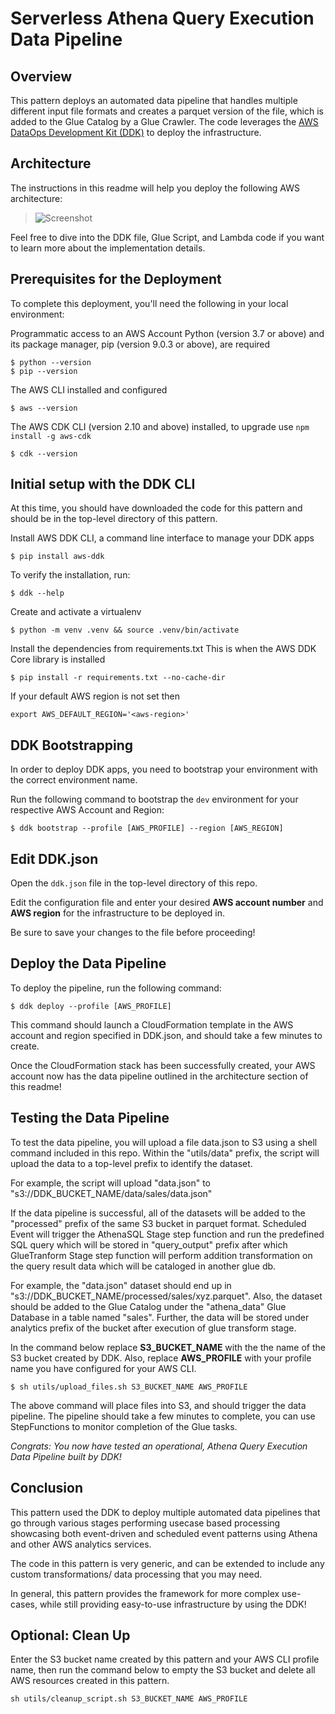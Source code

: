 # Serverless Athena Query Execution Data Pipeline

## Overview
This pattern deploys an automated data pipeline that handles multiple different input file formats and creates a parquet version of the file, which is added to the Glue Catalog by a Glue Crawler. The code leverages the [AWS DataOps Development Kit (DDK)](https://awslabs.github.io/aws-ddk/) to deploy the infrastructure.


## Architecture
The instructions in this readme will help you deploy the following AWS architecture:

>![Screenshot](./docs/athena-query-execution-arch.png)

Feel free to dive into the DDK file, Glue Script, and Lambda code if you want to learn more about the implementation details.

## Prerequisites for the Deployment

To complete this deployment, you'll need the following in your local environment:

Programmatic access to an AWS Account
Python (version 3.7 or above) and its package manager, pip (version 9.0.3 or above), are required

```
$ python --version
$ pip --version
```

The AWS CLI installed and configured

```
$ aws --version
```

The AWS CDK CLI (version 2.10 and above) installed, to upgrade use `npm install -g aws-cdk`

```
$ cdk --version
```

## Initial setup with the DDK CLI

At this time, you should have downloaded the code for this pattern and should be in the top-level directory of this pattern.

Install AWS DDK CLI, a command line interface to manage your DDK apps

```
$ pip install aws-ddk
```

To verify the installation, run:

```
$ ddk --help
```

Create and activate a virtualenv

```
$ python -m venv .venv && source .venv/bin/activate
```

Install the dependencies from requirements.txt
This is when the AWS DDK Core library is installed

```
$ pip install -r requirements.txt --no-cache-dir
```

If your default AWS region is not set then

```
export AWS_DEFAULT_REGION='<aws-region>'
```

## DDK Bootstrapping

In order to deploy DDK apps, you need to bootstrap your environment with the correct environment name.

Run the following command to bootstrap the `dev` environment for your respective AWS Account and Region:

```
$ ddk bootstrap --profile [AWS_PROFILE] --region [AWS_REGION]
```

## Edit DDK.json

Open the `ddk.json` file in the top-level directory of this repo. 

Edit the configuration file and enter your desired **AWS account number** and **AWS region** for the infrastructure to be deployed in.

Be sure to save your changes to the file before proceeding!

## Deploy the Data Pipeline

To deploy the pipeline, run the following command:

```
$ ddk deploy --profile [AWS_PROFILE]
```

This command should launch a CloudFormation template in the AWS account and region specified in DDK.json, and should take a few minutes to create.

Once the CloudFormation stack has been successfully created, your AWS account now has the data pipeline outlined in the architecture section of this readme! 

## Testing the Data Pipeline

To test the data pipeline, you will upload a file data.json to S3 using a shell command included in this repo. Within the "utils/data" prefix, the script will upload the data to a top-level prefix to identify the dataset.

For example, the script will upload "data.json" to "s3://DDK_BUCKET_NAME/data/sales/data.json"

If the data pipeline is successful, all of the datasets will be added to the "processed" prefix of the same S3 bucket in parquet format. Scheduled Event will trigger the AthenaSQL Stage step function and run the predefined SQL query which will be stored in "query_output" prefix after which GlueTranform Stage step function will perform addition transformation on the query result data which will be cataloged in another glue db.

For example, the "data.json" dataset should end up in "s3://DDK_BUCKET_NAME/processed/sales/xyz.parquet". Also, the dataset should be added to the Glue Catalog under the "athena_data" Glue Database in a table named "sales". Further, the data will be stored under analytics prefix of the bucket after execution of glue transform stage.

In the command below replace **S3_BUCKET_NAME** with the the name of the S3 bucket created by DDK. 
Also, replace **AWS_PROFILE** with your profile name you have configured for your AWS CLI.

```
$ sh utils/upload_files.sh S3_BUCKET_NAME AWS_PROFILE
```

The above command will place files into S3, and should trigger the data pipeline. The pipeline should take a few minutes to complete, you can use StepFunctions to monitor completion of the Glue tasks.


*Congrats: You now have tested an operational, Athena Query Execution Data Pipeline built by DDK!*

## Conclusion

This pattern used the DDK to deploy multiple automated data pipelines that go through various stages performing usecase based processing showcasing both event-driven and scheduled event patterns using Athena and other AWS analytics services.

The code in this pattern is very generic, and can be extended to include any custom transformations/ data processing that you may need. 

In general, this pattern provides the framework for more complex use-cases, while still providing easy-to-use infrastructure by using the DDK!

## Optional: Clean Up 

Enter the S3 bucket name created by this pattern and your AWS CLI profile name, then run the command below to empty the S3 bucket and delete all AWS resources created in this pattern.

```
sh utils/cleanup_script.sh S3_BUCKET_NAME AWS_PROFILE
```
